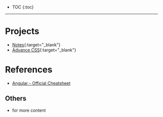 - TOC
{:toc}

 <hr>
 
# Projects

- [Notes](notes){:target="_blank"}
- [Advance CSS](css-natours){:target="_blank"}

# References
- [Angular - Official Cheatsheet](https://angular.io/guide/cheatsheet)

## Others
- for more content
